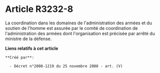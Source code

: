 # Article R3232-8

La coordination dans les domaines de l'administration des armées et du soutien de l'homme est assurée par le comité de
coordination de l'administration des armées dont l'organisation est précisée par arrêté du ministre de la défense.

**Liens relatifs à cet article**

	**Créé par**:

	  - Décret n°2008-1219 du 25 novembre 2008 - art. (V)
